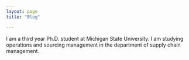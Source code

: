 ```yaml
---
layout: page
title: "Blog"

---
```


I am a third year Ph.D. student at Michigan State University. I am studying operations and sourcing management in the department of supply chain management.
